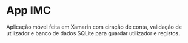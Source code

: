 # App IMC

Aplicação móvel feita em Xamarin com ciração de conta, validação de utilizador e banco de dados SQLite para guardar utilizador e registos.
